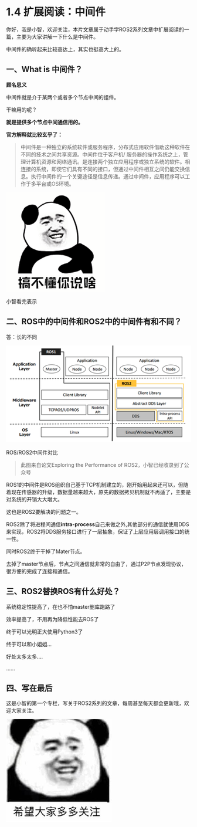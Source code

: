 # 1.4 扩展阅读：中间件

你好，我是小智，欢迎关注，本片文章属于动手学ROS2系列文章中扩展阅读的一篇，主要为大家讲解一下什么是中间件。

中间件的确听起来比较高达上，其实也挺高大上的。



## 一、What is 中间件？

**顾名思义**

中间件就是介于某两个或者多个节点中间的组件。

干嘛用的呢？

**就是提供多个节点中间通信用的。**

**官方解释就比较玄乎了：**

> 中间件是一种独立的系统软件或服务程序，分布式应用软件借助这种软件在不同的技术之间共享资源。中间件位于客户机/ 服务器的操作系统之上，管理计算机资源和网络通讯。是连接两个独立应用程序或独立系统的软件。相连接的系统，即使它们具有不同的接口，但通过中间件相互之间仍能交换信息。执行中间件的一个关键途径是信息传递。通过中间件，应用程序可以工作于多平台或OS环境。

![img](1.4扩展阅读_中间件/imgs/v2-e6dbd2aa59c57d6bda2fcb25d83f1a34_b.png)

小智看完表示



## 二、ROS中的中间件和ROS2中的中间件有和不同？

答：长的不同

![img](1.4扩展阅读_中间件/imgs/v2-471abbce0a08b249637dc603f56dc9cf_b.png)

ROS/ROS2中间件对比

> 此图来自论文Exploring the Performance of ROS2，小智已经收录到了公众号

ROS1的中间件是ROS组织自己基于TCP机制建立的，刚开始用起来还可以，但随着现在传感器的升级，数据量越来越大，原先的数据拷贝机制就不再适了，主要是对系统的开销大大增大。

这也是ROS2要解决的问题之一。

ROS2除了将进程间通信**intra-process**自己来做之外,其他部分的通信就使用DDS来实现，ROS2将DDS服务接口进行了一层抽象，保证了上层应用层调用接口的统一性。

同时ROS2终于干掉了Mater节点。

去掉了master节点后，节点之间通信就非常的自由了，通过P2P节点发现协议，很方便的完成了连接和通信。

## 三、ROS2替换ROS有什么好处？

系统稳定性提高了，在也不怕master删库跑路了

效率提高了，不用再为降低性能去ROS了

终于可以光明正大使用Python3了

终于可以和小姐姐...

好处太多太多....

......





## 四、写在最后

这是小智的第一个专栏，写关于ROS2系列的文章，每周甚至每天都会更新哦，欢迎大家关注。



![img](1.4扩展阅读_中间件/imgs/v2-9ac28902f8d0032c6d4d9ba13b1e4f6b_720w.png)